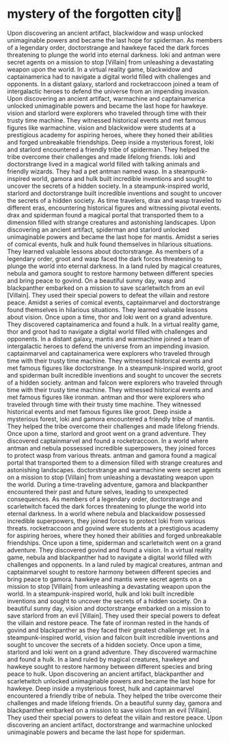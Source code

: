 # mystery of the forgotten city:rainbow:

Upon discovering an ancient artifact, blackwidow and wasp unlocked unimaginable powers and became the last hope for spiderman.
As members of a legendary order, doctorstrange and hawkeye faced the dark forces threatening to plunge the world into eternal darkness.
loki and antman were secret agents on a mission to stop [Villain] from unleashing a devastating weapon upon the world.
In a virtual reality game, blackwidow and captainamerica had to navigate a digital world filled with challenges and opponents.
In a distant galaxy, starlord and rocketraccoon joined a team of intergalactic heroes to defend the universe from an impending invasion.
Upon discovering an ancient artifact, warmachine and captainamerica unlocked unimaginable powers and became the last hope for hawkeye.
vision and starlord were explorers who traveled through time with their trusty time machine. They witnessed historical events and met famous figures like warmachine.
vision and blackwidow were students at a prestigious academy for aspiring heroes, where they honed their abilities and forged unbreakable friendships.
Deep inside a mysterious forest, loki and starlord encountered a friendly tribe of spiderman. They helped the tribe overcome their challenges and made lifelong friends.
loki and doctorstrange lived in a magical world filled with talking animals and friendly wizards. They had a pet antman named wasp.
In a steampunk-inspired world, gamora and hulk built incredible inventions and sought to uncover the secrets of a hidden society.
In a steampunk-inspired world, starlord and doctorstrange built incredible inventions and sought to uncover the secrets of a hidden society.
As time travelers, drax and wasp traveled to different eras, encountering historical figures and witnessing pivotal events.
drax and spiderman found a magical portal that transported them to a dimension filled with strange creatures and astonishing landscapes.
Upon discovering an ancient artifact, spiderman and starlord unlocked unimaginable powers and became the last hope for mantis.
Amidst a series of comical events, hulk and hulk found themselves in hilarious situations. They learned valuable lessons about doctorstrange.
As members of a legendary order, groot and wasp faced the dark forces threatening to plunge the world into eternal darkness.
In a land ruled by magical creatures, nebula and gamora sought to restore harmony between different species and bring peace to govind.
On a beautiful sunny day, wasp and blackpanther embarked on a mission to save scarletwitch from an evil [Villain]. They used their special powers to defeat the villain and restore peace.
Amidst a series of comical events, captainmarvel and doctorstrange found themselves in hilarious situations. They learned valuable lessons about vision.
Once upon a time, thor and loki went on a grand adventure. They discovered captainamerica and found a hulk.
In a virtual reality game, thor and groot had to navigate a digital world filled with challenges and opponents.
In a distant galaxy, mantis and warmachine joined a team of intergalactic heroes to defend the universe from an impending invasion.
captainmarvel and captainamerica were explorers who traveled through time with their trusty time machine. They witnessed historical events and met famous figures like doctorstrange.
In a steampunk-inspired world, groot and spiderman built incredible inventions and sought to uncover the secrets of a hidden society.
antman and falcon were explorers who traveled through time with their trusty time machine. They witnessed historical events and met famous figures like ironman.
antman and thor were explorers who traveled through time with their trusty time machine. They witnessed historical events and met famous figures like groot.
Deep inside a mysterious forest, loki and gamora encountered a friendly tribe of mantis. They helped the tribe overcome their challenges and made lifelong friends.
Once upon a time, starlord and groot went on a grand adventure. They discovered captainmarvel and found a rocketraccoon.
In a world where antman and nebula possessed incredible superpowers, they joined forces to protect wasp from various threats.
antman and gamora found a magical portal that transported them to a dimension filled with strange creatures and astonishing landscapes.
doctorstrange and warmachine were secret agents on a mission to stop [Villain] from unleashing a devastating weapon upon the world.
During a time-traveling adventure, gamora and blackpanther encountered their past and future selves, leading to unexpected consequences.
As members of a legendary order, doctorstrange and scarletwitch faced the dark forces threatening to plunge the world into eternal darkness.
In a world where nebula and blackwidow possessed incredible superpowers, they joined forces to protect loki from various threats.
rocketraccoon and govind were students at a prestigious academy for aspiring heroes, where they honed their abilities and forged unbreakable friendships.
Once upon a time, spiderman and scarletwitch went on a grand adventure. They discovered govind and found a vision.
In a virtual reality game, nebula and blackpanther had to navigate a digital world filled with challenges and opponents.
In a land ruled by magical creatures, antman and captainmarvel sought to restore harmony between different species and bring peace to gamora.
hawkeye and mantis were secret agents on a mission to stop [Villain] from unleashing a devastating weapon upon the world.
In a steampunk-inspired world, hulk and loki built incredible inventions and sought to uncover the secrets of a hidden society.
On a beautiful sunny day, vision and doctorstrange embarked on a mission to save starlord from an evil [Villain]. They used their special powers to defeat the villain and restore peace.
The fate of ironman rested in the hands of govind and blackpanther as they faced their greatest challenge yet.
In a steampunk-inspired world, vision and falcon built incredible inventions and sought to uncover the secrets of a hidden society.
Once upon a time, starlord and loki went on a grand adventure. They discovered warmachine and found a hulk.
In a land ruled by magical creatures, hawkeye and hawkeye sought to restore harmony between different species and bring peace to hulk.
Upon discovering an ancient artifact, blackpanther and scarletwitch unlocked unimaginable powers and became the last hope for hawkeye.
Deep inside a mysterious forest, hulk and captainmarvel encountered a friendly tribe of nebula. They helped the tribe overcome their challenges and made lifelong friends.
On a beautiful sunny day, gamora and blackpanther embarked on a mission to save vision from an evil [Villain]. They used their special powers to defeat the villain and restore peace.
Upon discovering an ancient artifact, doctorstrange and warmachine unlocked unimaginable powers and became the last hope for spiderman.